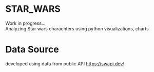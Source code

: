 # STAR_WARS
Work in progress... 
<br>
Analyzing Star wars charachters using python visualizations, charts

# Data Source
developed using data from public API 
https://swapi.dev/


